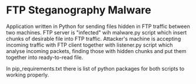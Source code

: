 # FTP Steganography Malware

Application written in Python for sending files hidden in FTP traffic between two machines. FTP server is "infected" wih malware.py script which insert chunks of desirable file into FTP traffic. Attacker's machine is accepting incoming traffic with FTP client together with listener.py script which analyse incoming packets, finding those with hidden chunks and put them together into ready-to-read file.

In pip_requirements.txt there is list of python packages for both scripts to working properly.